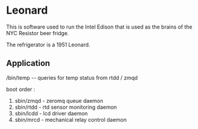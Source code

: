 Leonard
=======

This is software used to run the Intel Edison that is used
as the brains of the NYC Resistor beer fridge.

The refrigerator is a 1951 Leonard.

Application
-----------

/bin/temp  -- queries for temp status from rtdd / zmqd

boot order :

  1. sbin/zmqd - zeromq queue daemon
  2. sbin/rtdd - rtd sensor monitoring daemon
  3. sbin/lcdd - lcd driver daemon
  4. sbin/mrcd - mechanical relay control daemon
 
